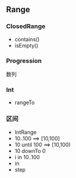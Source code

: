 ## Range

### ClosedRange

- contains()
- isEmpty()

### Progression

数列

### Int

- rangeTo

### 区间

- IntRange
- 10..100 ==> [10,100]
- 10 until 100 ==> [10,100)
- 10 downTo 0
- i in 10..100
- in
- step